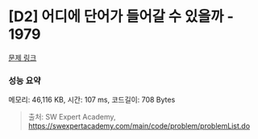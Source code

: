 # [D2] 어디에 단어가 들어갈 수 있을까 - 1979 

[문제 링크](https://swexpertacademy.com/main/code/problem/problemDetail.do?contestProbId=AV5PuPq6AaQDFAUq) 

### 성능 요약

메모리: 46,116 KB, 시간: 107 ms, 코드길이: 708 Bytes



> 출처: SW Expert Academy, https://swexpertacademy.com/main/code/problem/problemList.do